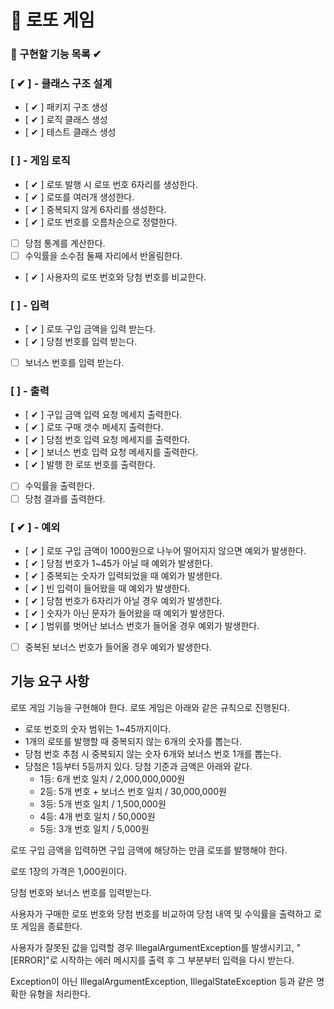 # 🎰 로또 게임

### 🎯 구현할 기능 목록 ✔


### [ ✔ ] - 클래스 구조 설계
- [ ✔ ] 패키지 구조 생성
- [ ✔ ] 로직 클래스 생성 
- [ ✔ ] 테스트 클래스 생성

### [  ] - 게임 로직

- [ ✔ ] 로또 발행 시 로또 번호 6자리를 생성한다.
- [ ✔ ] 로또를 여러개 생성한다.
- [ ✔ ] 중복되지 않게 6자리를 생성한다.
- [ ✔ ] 로또 번호를 오름차순으로 정렬한다.
- [  ] 당첨 통계를 계산한다.
- [  ] 수익률을 소수점 둘째 자리에서 반올림한다.
- [ ✔ ] 사용자의 로또 번호와 당첨 번호를 비교한다.

### [  ] - 입력

- [ ✔ ] 로또 구입 금액을 입력 받는다.
- [ ✔ ] 당첨 번호를 입력 받는다.
- [  ] 보너스 번호를 입력 받는다.

### [  ] - 출력

- [ ✔ ] 구입 금액 입력 요청 메세지 출력한다.
- [ ✔ ] 로또 구매 갯수 메세지 출력한다.
- [ ✔ ] 당첨 번호 입력 요청 메세지를 출력한다.
- [ ✔ ] 보너스 번호 입력 요청 메세지를 출력한다.
- [ ✔ ] 발행 한 로또 번호를 출력한다.
- [  ] 수익률을 출력한다.
- [  ] 당첨 결과를 출력한다.

### [ ✔ ] - 예외

- [ ✔ ] 로또 구입 금액이 1000원으로 나누어 떨어지지 않으면 예외가 발생한다.
- [ ✔ ] 당첨 번호가 1~45가 아닐 때 예외가 발생한다.
- [ ✔ ] 중복되는 숫자가 입력되었을 때 예외가 발생한다.
- [ ✔ ] 빈 입력이 들어왔을 때 예외가 발생한다.
- [ ✔ ] 당첨 번호가 6자리가 아닐 경우 예외가 발생한다.
- [ ✔ ] 숫자가 아닌 문자가 들어왔을 때 예외가 발생한다.
- [ ✔ ] 범위를 벗어난 보너스 번호가 들어올 경우 예외가 발생한다.
- [  ] 중복된 보너스 번호가 들어올 경우 예외가 발생한다.

## 기능 요구 사항
로또 게임 기능을 구현해야 한다. 로또 게임은 아래와 같은 규칙으로 진행된다.

- 로또 번호의 숫자 범위는 1~45까지이다.
- 1개의 로또를 발행할 때 중복되지 않는 6개의 숫자를 뽑는다.
- 당첨 번호 추첨 시 중복되지 않는 숫자 6개와 보너스 번호 1개를 뽑는다.
- 당첨은 1등부터 5등까지 있다. 당첨 기준과 금액은 아래와 같다.
    - 1등: 6개 번호 일치 / 2,000,000,000원
    - 2등: 5개 번호 + 보너스 번호 일치 / 30,000,000원
    - 3등: 5개 번호 일치 / 1,500,000원
    - 4등: 4개 번호 일치 / 50,000원
    - 5등: 3개 번호 일치 / 5,000원

로또 구입 금액을 입력하면 구입 금액에 해당하는 만큼 로또를 발행해야 한다.

로또 1장의 가격은 1,000원이다.

당첨 번호와 보너스 번호를 입력받는다.

사용자가 구매한 로또 번호와 당첨 번호를 비교하여 당첨 내역 및 수익률을 출력하고 로또 게임을 종료한다.

사용자가 잘못된 값을 입력할 경우 IllegalArgumentException를 발생시키고, "[ERROR]"로 시작하는 에러 메시지를 출력 후 그 부분부터 입력을 다시 받는다.

Exception이 아닌 IllegalArgumentException, IllegalStateException 등과 같은 명확한 유형을 처리한다.